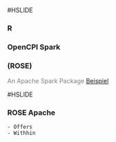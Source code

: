 #HSLIDE

### R
### OpenCPI Spark
### (ROSE)

<span style="color:gray">An Apache Spark Package</span>
<a href="https://gitpitch.com/stevenef/gitpitch/master">Beispiel</a>

#HSLIDE

### ROSE Apache
	- Offers
	- Withhin
